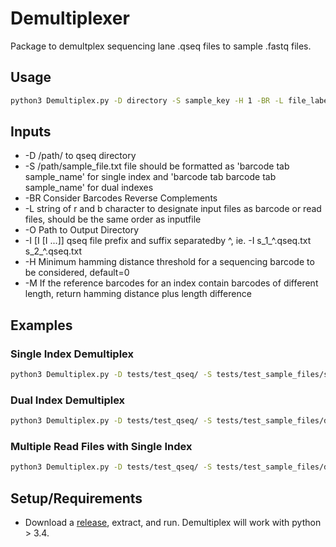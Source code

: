 # Demultiplexer

Package to demultplex sequencing lane .qseq files to sample .fastq files. 

## Usage

```bash
python3 Demultiplex.py -D directory -S sample_key -H 1 -BR -L file_labels -O output_directory -I input_file_1 input_file_2 ...
```

## Inputs

  - -D            /path/ to qseq directory
  - -S           /path/sample_file.txt file should be formatted as 'barcode
                  tab sample_name' for single index and 'barcode tab barcode
                  tab sample_name' for dual indexes
  - -BR             Consider Barcodes Reverse Complements
  - -L            string of r and b character to designate input files as
                  barcode or read files, should be the same order as inputfile
  - -O            Path to Output Directory
  - -I [I [I ...]]  qseq file prefix and suffix separatedby ^, ie. -I
                  s_1_^.qseq.txt s_2_^.qseq.txt
  - -H             Minimum hamming distance threshold for a sequencing barcode
                  to be considered, default=0
  - -M             If the reference barcodes for an index contain barcodes of
                  different length, return hamming distance plus length difference

## Examples

### Single Index Demultiplex

```bash
python3 Demultiplex.py -D tests/test_qseq/ -S tests/test_sample_files/single_index_test.txt -L rb -O tests/test_output/ -I 1_test.^.qseq.txt.gz 2_test.^.qseq.txt
```
### Dual Index Demultiplex

```bash
python3 Demultiplex.py -D tests/test_qseq/ -S tests/test_sample_files/dual_index_test.txt -L rbbr -O tests/test_output/ -I 1_test.^.qseq.txt.gz 2_test.^.qseq.txt 3_test.^.qseq.txt 4_test.^.qseq.txt
```

### Multiple Read Files with Single Index

```bash
python3 Demultiplex.py -D tests/test_qseq/ -S tests/test_sample_files/dual_index_test.txt -L rbb -O tests/test_output/ -I 1_test.^.qseq.txt.gz 2_test.^.qseq.txt 3_test.^.qseq.txt 
```

## Setup/Requirements
- Download a [release](https://github.com/NuttyLogic/Demultiplexer/release), extract, and run. Demultiplex will work with python > 3.4.
